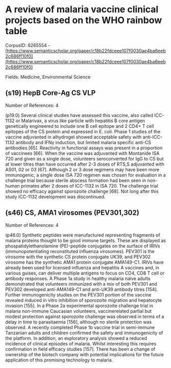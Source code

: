 # A review of malaria vaccine clinical projects based on the WHO rainbow table

CorpusID: 6265554 - [https://www.semanticscholar.org/paper/c18b22fdceee107f0030ae4ba6eeb2c686ff10f0](https://www.semanticscholar.org/paper/c18b22fdceee107f0030ae4ba6eeb2c686ff10f0)

Fields: Medicine, Environmental Science

## (s19) HepB Core-Ag CS VLP
Number of References: 4

(p19.0) Several clinical studies have assessed this vaccine, also called ICC-1132 or Malarivax, a virus like particle with hepatitis B core antigen genetically engineered to include one B cell epitope and 2 CD4+ T cell epitopes of the CS protein and expressed in E. coli. Phase 1 studies of the vaccine adjuvanted in alhydrogel showed acceptable safety with anti-ICC-1132 antibody and IFNγ induction, but limited malaria specific anti-CS antibodies [65]. Reactivity in functional assays was present in a proportion of vaccinees [66]. When the vaccine was adjuvanted with Montanide ISA 720 and given as a single dose, volunteers seroconverted for IgG to CS but at lower titres than have occurred after 2-3 doses of RTS,S adjuvanted with AS01, 02 or 03 [67]. Although 2 or 3 dose regimens may have been more immunogenic, a single dose ISA 720 regimen was chosen for evaluation in a challenge trial because sterile abscess formation had been seen in non-human primates after 2 doses of ICC-1132 in ISA 720. The challenge trial showed no efficacy against sporozoite challenge [68]. Not long after this study ICC-1132 development was discontinued.
## (s46) CS, AMA1 virosomes (PEV301,302)
Number of References: 4

(p46.0) Synthetic peptides were manufactured representing fragments of malaria proteins thought to be good immune targets. These are displayed as phospatidylethanolamine (PE)-peptide conjugates on the surface of IRIVs (immunopotentiating reconstituted influenza virosomes). PEV301 is the virosome with the synthetic CS protein conjugate UK39, and PEV302 virosome has the synthetic AMA1 protein conjugate AMA149-C1. IRIVs have already been used for licensed influenza and hepatitis A vaccines and, in various guises, can deliver multiple antigens to focus on CD4, CD8 T cell or antibody responses. A Phase 1a study in healthy malaria naïve adults demonstrated that volunteers immunized with a mix of both PEV301 and PEV302 developed anti-AMA149-C1 and anti-UK39 antibody titres [154]. Further immunogenicity studies on the PEV301 portion of the vaccine revealed induced in vitro inhibition of sporozoite migration and hepatocyte invasion [155]. In a Phase 2a experimental sporozoite challenge trial in malaria non-immune Caucasian volunteers, vaccinerelated partial but modest protection against sporozoite challenge was observed in terms of a delay in time to parasitaemia [156], although no sterile protection was observed. A recently completed Phase 1b vaccine trial in semi-immune Tanzanian adults and children confirmed the safety and immunogenicity of the platform. In addition, an exploratory analysis showed a reduced incidence of clinical episodes of malaria. Whilst interesting this requires confirmation in field efficacy studies [157]. There has been a change of ownership of the biotech company with potential implications for the future application of this promising technology to malaria.
